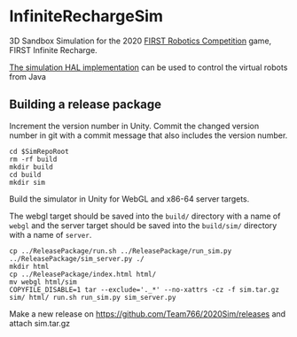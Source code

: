 InfiniteRechargeSim
===================

3D Sandbox Simulation for the 2020 <a href="http://www.firstinspires.org/robotics/frc">FIRST Robotics Competition</a> game, FIRST Infinite Recharge.

<a href="https://github.com/Team766/MaroonFramework/tree/master/src/main/java/com/team766/hal/simulator">The simulation HAL implementation</a> can be used to control the virtual robots from Java

## Building a release package

Increment the version number in Unity. Commit the changed version number in git
with a commit message that also includes the version number.

```
cd $SimRepoRoot
rm -rf build
mkdir build
cd build
mkdir sim
```

Build the simulator in Unity for WebGL and x86-64 server targets.

The webgl target should be saved into the `build/` directory with a name of
`webgl` and the server target should be saved into the `build/sim/` directory
with a name of `server`.

```
cp ../ReleasePackage/run.sh ../ReleasePackage/run_sim.py ../ReleasePackage/sim_server.py ./
mkdir html
cp ../ReleasePackage/index.html html/
mv webgl html/sim
COPYFILE_DISABLE=1 tar --exclude='._*' --no-xattrs -cz -f sim.tar.gz sim/ html/ run.sh run_sim.py sim_server.py
```

Make a new release on https://github.com/Team766/2020Sim/releases and attach
sim.tar.gz
